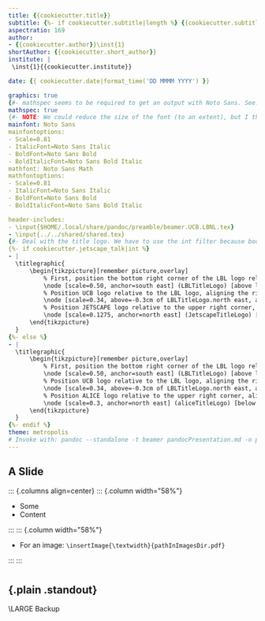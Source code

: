 ```yaml
---
title: {{cookiecutter.title}}
subtitle: {%- if cookiecutter.subtitle|length %} {{cookiecutter.subtitle}}{%- else -%}{%- endif %}
aspectratio: 169
author:
- {{cookiecutter.author}}\inst{1}
shortAuthor: {{cookiecutter.short_author}}
institute: |
 \inst{1}{{cookiecutter.institute}}

date: {{ cookiecutter.date|format_time('DD MMMM YYYY') }}

graphics: true
{#- mathspec seems to be required to get an output with Noto Sans. See: https://tex.stackexchange.com/a/118254 #}
mathspec: true
{#- NOTE: We could reduce the size of the font (to an extent), but I think scaling looks better, so keep it this way #}
mainfont: Noto Sans
mainfontoptions:
- Scale=0.81
- ItalicFont=Noto Sans Italic
- BoldFont=Noto Sans Bold
- BoldItalicFont=Noto Sans Bold Italic
mathfont: Noto Sans Math
mathfontoptions:
- Scale=0.81
- ItalicFont=Noto Sans Italic
- BoldFont=Noto Sans Bold
- BoldItalicFont=Noto Sans Bold Italic

header-includes:
- \input{$HOME/.local/share/pandoc/preamble/beamer.UCB.LBNL.tex}
- \input{../../shared/shared.tex}
{#- Deal with the title logo. We have to use the int filter because bool isn't supported... #}
{%- if cookiecutter.jetscape_talk|int %}
- |
  \titlegraphic{
      \begin{tikzpicture}[remember picture,overlay]
          % First, position the bottom right corner of the LBL logo relative to the corner of the page.
          \node [scale=0.50, anchor=south east] (LBLTitleLogo) [above left= 0.5cm and 0.5cm of current page.south east] {\pgfuseimage{beamerTitleLogoLBL}};
          % Position UCB logo relative to the LBL logo, aligning the right edges
          \node [scale=0.34, above=-0.3cm of LBLTitleLogo.north east, anchor=south east] (UCBTitleLogo) {\pgfuseimage{beamerTitleLogoUCB}};
          % Position JETSCAPE logo relative to the upper right corner, aligning the right edges
          \node [scale=0.1275, anchor=north east] (JetscapeTitleLogo) [below left= 0.5cm and 0.5cm of current page.north east] {\pgfuseimage{beamerTitleLogoJetscape}};
      \end{tikzpicture}
  }
{%- else %}
- |
  \titlegraphic{
      \begin{tikzpicture}[remember picture,overlay]
          % First, position the bottom right corner of the LBL logo relative to the corner of the page.
          \node [scale=0.50, anchor=south east] (LBLTitleLogo) [above left= 0.5cm and 0.5cm of current page.south east] {\pgfuseimage{beamerTitleLogoLBL}};
          % Position UCB logo relative to the LBL logo, aligning the right edges
          \node [scale=0.34, above=-0.3cm of LBLTitleLogo.north east, anchor=south east] (UCBTitleLogo) {\pgfuseimage{beamerTitleLogoUCB}};
          % Position ALICE logo relative to the upper right corner, aligning the right edges
          \node [scale=0.3, anchor=north east] (aliceTitleLogo) [below left= 0.5cm and 0.5cm of current page.north east] {\pgfuseimage{beamerTitleLogoALICE}};
      \end{tikzpicture}
  }
{%- endif %}
theme: metropolis
# Invoke with: pandoc --standalone -t beamer pandocPresentation.md -o pandocPresentation.pdf
---
```


## A Slide


::: {.columns align=center}
::: {.column width="58%"}

- Some
- Content


:::
::: {.column width="58%"}

- For an image: `\insertImage{\textwidth}{pathInImagesDir.pdf}`


:::
:::

#

## {.plain .standout}

\LARGE Backup

